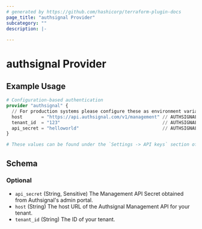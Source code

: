 ```yaml
---
# generated by https://github.com/hashicorp/terraform-plugin-docs
page_title: "authsignal Provider"
subcategory: ""
description: |-
  
---
```


# authsignal Provider



## Example Usage

```terraform
# Configuration-based authentication
provider "authsignal" {
  // For production systems please configure these as environment variables in your CI/CD process.
  host       = "https://api.authsignal.com/v1/management" // AUTHSIGNAL_HOST
  tenant_id  = "123"                                      // AUTHSIGNAL_TENANT_ID
  api_secret = "helloworld"                               // AUTHSIGNAL_API_SECRET
}

# These values can be found under the `Settings -> API keys` section of Authsignal's admin portal.
```

<!-- schema generated by tfplugindocs -->
## Schema

### Optional

- `api_secret` (String, Sensitive) The Management API Secret obtained from Authsignal's admin portal.
- `host` (String) The host URL of the Authsignal Management API for your tenant.
- `tenant_id` (String) The ID of your tenant.
